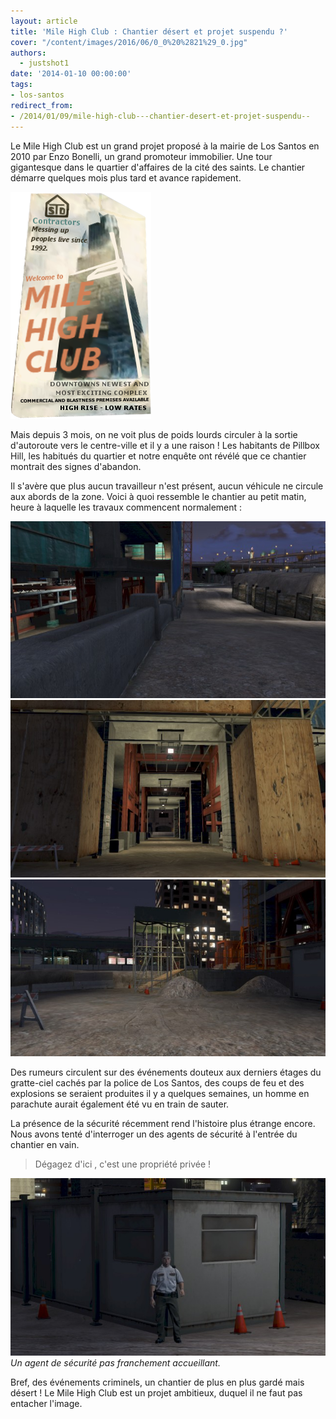 ```yaml
---
layout: article
title: 'Mile High Club : Chantier désert et projet suspendu ?'
cover: "/content/images/2016/06/0_0%20%2821%29_0.jpg"
authors:
  - justshot1
date: '2014-01-10 00:00:00'
tags:
- los-santos
redirect_from:
- /2014/01/09/mile-high-club---chantier-desert-et-projet-suspendu--
---
```


Le Mile High Club est un grand projet proposé à la mairie de Los Santos en 2010 par Enzo Bonelli, un grand promoteur immobilier. Une tour gigantesque dans le quartier d'affaires de la cité des saints. Le chantier démarre quelques mois plus tard et avance rapidement.

![](/content/images/2016/06/XNoU5.png)

Mais depuis 3 mois, on ne voit plus de poids lourds circuler à la sortie d'autoroute vers le centre-ville et il y a une raison ! Les habitants de Pillbox Hill, les habitués du quartier et notre enquête ont révélé que ce chantier montrait des signes d'abandon.

Il s'avère que plus aucun travailleur n'est présent, aucun véhicule ne circule aux abords de la zone. Voici à quoi ressemble le chantier au petit matin, heure à laquelle les travaux commencent normalement :

![](/content/images/2016/06/0_0%20%2816%29_0.jpg)
![](/content/images/2016/06/0_0%20%2818%29_0.jpg)
![](/content/images/2016/06/0_0%20%2817%29_0.jpg)

Des rumeurs circulent sur des événements douteux aux derniers étages du gratte-ciel cachés par la police de Los Santos, des coups de feu et des explosions se seraient produites il y a quelques semaines, un homme en parachute aurait également été vu en train de sauter.

La présence de la sécurité récemment rend l'histoire plus étrange encore. Nous avons tenté d'interroger un des agents de sécurité à l'entrée du chantier en vain.

> Dégagez d'ici , c'est une propriété privée !

![Un agent de sécurité pas franchement accueillant.](/content/images/2016/06/0_0%20%2819%29.jpg)
_Un agent de sécurité pas franchement accueillant._

Bref, des événements criminels, un chantier de plus en plus gardé mais désert ! Le Mile High Club est un projet ambitieux, duquel il ne faut pas entacher l'image.